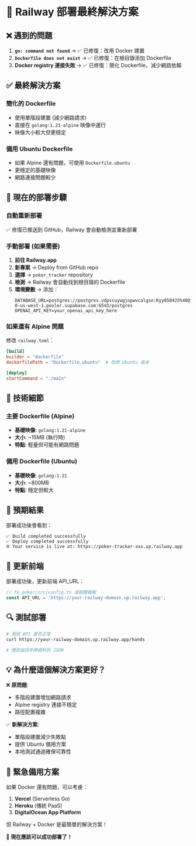 # 🚂 Railway 部署最終解決方案

## ❌ **遇到的問題**

1. **`go: command not found`** → ✅ 已修復：改用 Docker 建置
2. **`Dockerfile does not exist`** → ✅ 已修復：在根目錄添加 Dockerfile
3. **Docker registry 連接失敗** → ✅ 已修復：簡化 Dockerfile，減少網路依賴

## ✅ **最終解決方案**

### **簡化的 Dockerfile**
- 使用單階段建置 (減少網路請求)
- 直接在 `golang:1.21-alpine` 映像中運行
- 映像大小較大但更穩定

### **備用 Ubuntu Dockerfile**
- 如果 Alpine 還有問題，可使用 `Dockerfile.ubuntu`
- 更穩定的基礎映像
- 網路連接問題較少

## 🚀 **現在的部署步驟**

### **自動重新部署**
✅ 修復已推送到 GitHub，Railway 會自動檢測並重新部署

### **手動部署 (如果需要)**

1. **前往 Railway.app**
2. **新專案** → Deploy from GitHub repo
3. **選擇** → `poker_tracker` repository
4. **檢測** → Railway 會自動找到根目錄的 Dockerfile
5. **環境變數** → 添加：
   ```
   DATABASE_URL=postgres://postgres.vdpscuywgjopwvcalgsn:Kyy850425%40@aws-0-us-west-1.pooler.supabase.com:6543/postgres
   OPENAI_API_KEY=your_openai_api_key_here
   ```

### **如果還有 Alpine 問題**
修改 `railway.toml`：
```toml
[build]
builder = "dockerfile"
dockerfilePath = "Dockerfile.ubuntu"  # 改用 Ubuntu 版本

[deploy]
startCommand = "./main"
```

## 🔧 **技術細節**

### **主要 Dockerfile (Alpine)**
- **基礎映像**: `golang:1.21-alpine`
- **大小**: ~15MB (執行時)
- **特點**: 輕量但可能有網路問題

### **備用 Dockerfile (Ubuntu)**
- **基礎映像**: `golang:1.21`
- **大小**: ~800MB
- **特點**: 穩定但較大

## 🎯 **預期結果**

部署成功後會看到：
```
✅ Build completed successfully
✅ Deploy completed successfully  
🌐 Your service is live at: https://poker-tracker-xxx.up.railway.app
```

## 📱 **更新前端**

部署成功後，更新前端 API_URL：
```typescript
// fe_poker/src/config.ts 或相關檔案
const API_URL = 'https://your-railway-domain.up.railway.app';
```

## 🔍 **測試部署**

```bash
# 測試 API 是否正常
curl https://your-railway-domain.up.railway.app/hands

# 應該返回手牌資料的 JSON
```

## 💡 **為什麼這個解決方案更好？**

❌ **原問題**:
- 多階段建置增加網路請求
- Alpine registry 連接不穩定
- 路徑配置複雜

✅ **新解決方案**:
- 單階段建置減少失敗點
- 提供 Ubuntu 備用方案
- 本地測試通過確保可靠性

## 🚨 **緊急備用方案**

如果 Docker 還有問題，可以考慮：

1. **Vercel** (Serverless Go)
2. **Heroku** (傳統 PaaS)
3. **DigitalOcean App Platform**

但 Railway + Docker 是最簡單的解決方案！

**🎉 現在應該可以成功部署了！** 